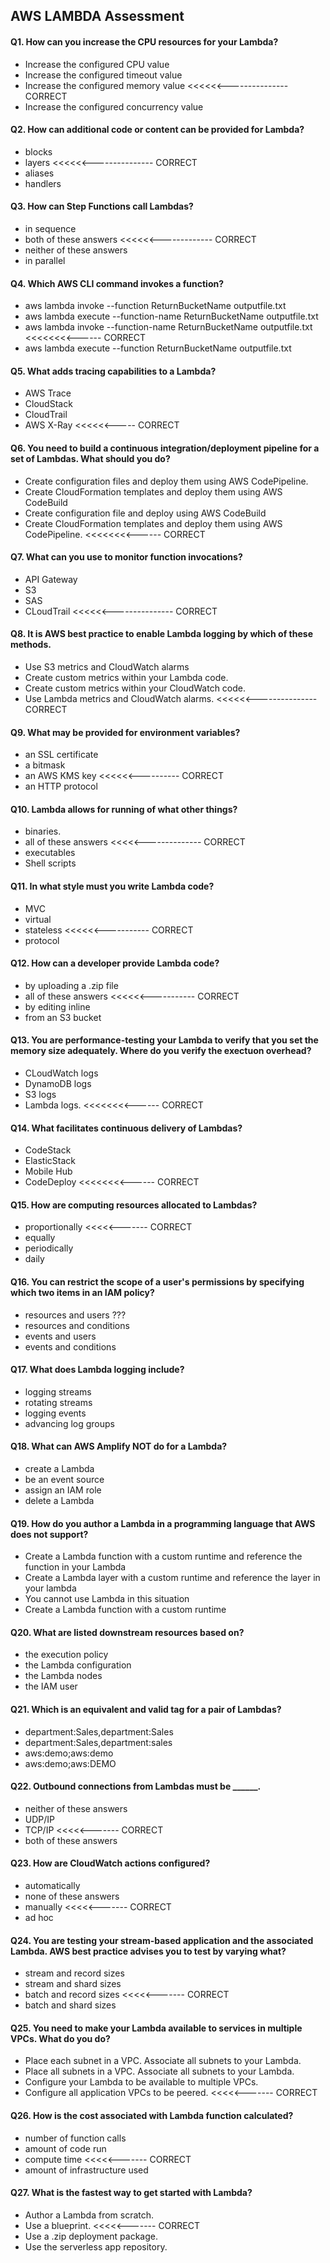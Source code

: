 AWS LAMBDA Assessment
---------------------

#### Q1. How can you increase the CPU resources for your Lambda?
- Increase the configured CPU value
- Increase the configured timeout  value
- Increase the configured memory value <<<<<<--------------- CORRECT
- Increase the configured concurrency value

#### Q2. How can additional code or content can be provided for Lambda?
- blocks
- layers <<<<<<--------------- CORRECT
- aliases
- handlers

#### Q3. How can Step Functions call Lambdas?
- in sequence
- both of these answers  <<<<<<------------- CORRECT
- neither of these answers
- in parallel

#### Q4. Which AWS CLI command invokes a function?
- aws lambda invoke --function ReturnBucketName outputfile.txt
- aws lambda execute --function-name ReturnBucketName outputfile.txt
- aws lambda invoke --function-name ReturnBucketName outputfile.txt  <<<<<<<<------ CORRECT
- aws lambda execute --function ReturnBucketName outputfile.txt

#### Q5. What adds tracing capabilities to a Lambda?
- AWS Trace
- CloudStack
- CloudTrail
- AWS X-Ray   <<<<<<----- CORRECT

#### Q6. You need to build a continuous integration/deployment pipeline for a set of Lambdas. What should you do?
- Create configuration files and deploy them using AWS CodePipeline.
- Create CloudFormation templates and deploy them using AWS CodeBuild
- Create configuration file and deploy using AWS CodeBuild
- Create CloudFormation templates and deploy them using AWS CodePipeline. <<<<<<<<------ CORRECT

#### Q7. What can you use to monitor function invocations?
- API Gateway
- S3
- SAS
- CLoudTrail <<<<<<--------------- CORRECT

#### Q8. It is AWS best practice to enable Lambda logging by which of these methods.
- Use S3 metrics and CloudWatch alarms
- Create custom metrics within your Lambda code.
- Create custom metrics within your CloudWatch code.
- Use Lambda metrics and CloudWatch alarms. <<<<<<--------------- CORRECT

#### Q9. What may be provided for environment variables?
- an SSL certificate
- a bitmask
- an AWS KMS key  <<<<<<---------- CORRECT
- an HTTP protocol 

#### Q10. Lambda allows for running of what other things?
- binaries.
- all of these answers <<<<<-------------- CORRECT
- executables
- Shell scripts

#### Q11. In what style must you write Lambda code?
- MVC
- virtual
- stateless <<<<<<----------- CORRECT
- protocol

#### Q12. How can a developer provide Lambda code?
- by uploading a .zip file
- all of these answers   <<<<<<----------- CORRECT
- by editing inline
- from an S3 bucket

#### Q13. You are performance-testing your Lambda to verify that you set the memory size adequately. Where do you verify the exectuon overhead?
- CLoudWatch logs
- DynamoDB logs
- S3 logs
- Lambda logs. <<<<<<<<------ CORRECT

#### Q14. What facilitates continuous delivery of Lambdas?
- CodeStack
- ElasticStack
- Mobile Hub
- CodeDeploy <<<<<<<<------ CORRECT

#### Q15. How are computing resources allocated to Lambdas?
- proportionally  <<<<<------- CORRECT
- equally
- periodically
- daily

#### Q16. You can restrict the scope of a user's permissions by specifying which two items in an IAM policy?
- resources and users ???
- resources and conditions
- events and users
- events and conditions

#### Q17. What does Lambda logging include?
- logging streams
- rotating streams
- logging events
- advancing log groups

#### Q18. What can AWS Amplify NOT do for a Lambda?
- create a Lambda
- be an event source
- assign an IAM role
- delete a Lambda

#### Q19. How do you author a Lambda in a programming language that AWS does not support?
- Create a Lambda function with a custom runtime and reference the function in your Lambda
- Create a Lambda layer with a custom runtime and reference the layer in your lambda
- You cannot use Lambda in this situation
- Create a Lambda function with a custom runtime

#### Q20. What are listed downstream resources based on?
- the execution policy
- the Lambda configuration
- the Lambda nodes
- the IAM user

#### Q21. Which is an equivalent and valid tag for a pair of Lambdas?
- department:Sales,department:Sales
- department:Sales,department:sales
- aws:demo;aws:demo
- aws:demo;aws:DEMO

#### Q22. Outbound connections from Lambdas must be ______.
- neither of these answers
- UDP/IP
- TCP/IP  <<<<<------- CORRECT
- both of these answers

#### Q23. How are CloudWatch actions configured?
- automatically
- none of these answers
- manually  <<<<<------- CORRECT
- ad hoc

#### Q24. You are testing your stream-based application and the associated Lambda. AWS best practice advises you to test by varying what?
- stream and record sizes
- stream and shard sizes
- batch and record sizes  <<<<<------- CORRECT
- batch and shard sizes

#### Q25. You need to make your Lambda available to services in multiple VPCs. What do you do?
- Place each subnet in a VPC. Associate all subnets to your Lambda.
- Place all subnets in a VPC. Associate all subnets to your Lambda.
- Configure your Lambda to be available to multiple VPCs.
- Configure all application VPCs to be peered.  <<<<<------- CORRECT

#### Q26. How is the cost associated with Lambda function calculated?
- number of function calls
- amount of code run
- compute time  <<<<<------- CORRECT
- amount of infrastructure used

#### Q27. What is the fastest way to get started with Lambda?
- Author a Lambda from scratch.
- Use a blueprint.  <<<<<------- CORRECT
- Use a .zip deployment package.
- Use the serverless app repository.